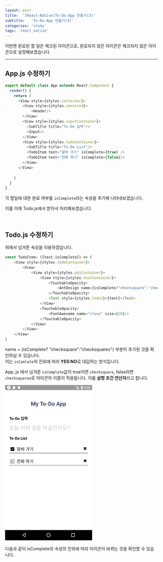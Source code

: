 ```yaml
---
layout: post
title:  '[React-Native]To-Do-App 만들기(3)'
subtitle:   'To-Do-App 만들기(3)'
categories: 'study'
tags: 'react_native'
---
```


이번엔 완료된 할 일은 체크된 아이콘으로, 완료되지 않은 아이콘은 체크되지 않은 아이콘으로 설정해보겠습니다.

---

## App.js 수정하기

```javascript
export default class App extends React.Component {
  render() {
    return (
      <View style={styles.container}>
        <View style={styles.centered}>
            <Header/>
        </View>
        <View style={styles.inputContainer}>
          <SubTitle title="To-Do 입력"/>
          <Input/>
        </View>
        <View style={styles.todoContainer}>
          <SubTitle title="To-Do List"/>
          <TodoItem text="알바 가기" isComplete={true} />
          <TodoItem text="전화 하기" isComplete={false}/>
        </View>
      </View>
                
    )
  }
}
```

각 할일에 대한 완료 여부를 ``isComplete``라는 속성을 추가해 나타내보겠습니다.

이를 이제 Todo.js에서 받아서 처리해보겠습니다.

<br>

## Todo.js 수정하기

위에서 넘겨준 속성을 이용하겠습니다.

```javascript
const TodoItem= ({text,isComplete}) => (
    <View style={styles.todoContainer}>
        <View>
            <View style={styles.objContainer}>
                <View style={styles.textContainer}>
                    <TouchableOpacity>  
                        <AntDesign name={isComplete?"checksquare":"checksquareo"} size={30} style={styles.check}/>
                    </TouchableOpacity>
                    <Text style={styles.todos}>{text}</Text>
                </View>
                <TouchableOpacity>  
                    <FontAwesome name="close" size={20}/>
                </TouchableOpacity>
            </View>
        </View>
    </View>
)
```

name = {isComplete? "checksquare":"checksquareo"} 부분이 추가된 것을 확인하실 수 있습니다.  
이는 ``isComlete``의 진위에 따라 **YES:NO**로 대답하는 방식입니다.

App..js 에서 넘겨준 ``isComplete``값이 true이면 ``checksquare``, false라면 ``checksquareo``로 아이콘의 이름이 적용됩니다. 이를 **삼항 조건 연산자**라고 합니다.

![](/assets/img/posts/2019-07-29-14-55-37.png)

다음과 같이 isComplete의 속성의 진위에 따라 아이콘이 바뀌는 것을 확인할 수 있습니다.

